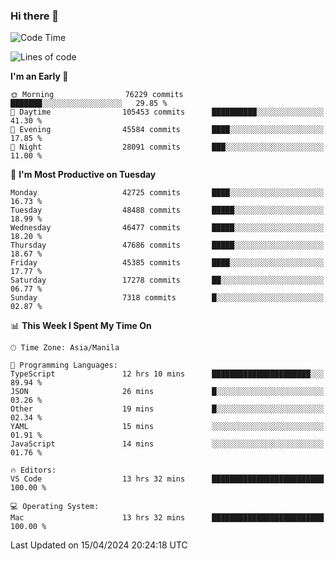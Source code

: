 ### Hi there 👋

<!--START_SECTION:waka-->
![Code Time](http://img.shields.io/badge/Code%20Time-5%2C039%20hrs%2013%20mins-blue)

![Lines of code](https://img.shields.io/badge/From%20Hello%20World%20I%27ve%20Written-113.8%20million%20lines%20of%20code-blue)

**I'm an Early 🐤** 

```text
🌞 Morning                76229 commits       ███████░░░░░░░░░░░░░░░░░░   29.85 % 
🌆 Daytime                105453 commits      ██████████░░░░░░░░░░░░░░░   41.30 % 
🌃 Evening                45584 commits       ████░░░░░░░░░░░░░░░░░░░░░   17.85 % 
🌙 Night                  28091 commits       ███░░░░░░░░░░░░░░░░░░░░░░   11.00 % 
```
📅 **I'm Most Productive on Tuesday** 

```text
Monday                   42725 commits       ████░░░░░░░░░░░░░░░░░░░░░   16.73 % 
Tuesday                  48488 commits       █████░░░░░░░░░░░░░░░░░░░░   18.99 % 
Wednesday                46477 commits       █████░░░░░░░░░░░░░░░░░░░░   18.20 % 
Thursday                 47686 commits       █████░░░░░░░░░░░░░░░░░░░░   18.67 % 
Friday                   45385 commits       ████░░░░░░░░░░░░░░░░░░░░░   17.77 % 
Saturday                 17278 commits       ██░░░░░░░░░░░░░░░░░░░░░░░   06.77 % 
Sunday                   7318 commits        █░░░░░░░░░░░░░░░░░░░░░░░░   02.87 % 
```


📊 **This Week I Spent My Time On** 

```text
🕑︎ Time Zone: Asia/Manila

💬 Programming Languages: 
TypeScript               12 hrs 10 mins      ██████████████████████░░░   89.94 % 
JSON                     26 mins             █░░░░░░░░░░░░░░░░░░░░░░░░   03.26 % 
Other                    19 mins             █░░░░░░░░░░░░░░░░░░░░░░░░   02.34 % 
YAML                     15 mins             ░░░░░░░░░░░░░░░░░░░░░░░░░   01.91 % 
JavaScript               14 mins             ░░░░░░░░░░░░░░░░░░░░░░░░░   01.76 % 

🔥 Editors: 
VS Code                  13 hrs 32 mins      █████████████████████████   100.00 % 

💻 Operating System: 
Mac                      13 hrs 32 mins      █████████████████████████   100.00 % 
```


 Last Updated on 15/04/2024 20:24:18 UTC
<!--END_SECTION:waka-->


<!--
**rad182/rad182** is a ✨ _special_ ✨ repository because its `README.md` (this file) appears on your GitHub profile.

Here are some ideas to get you started:

- 🔭 I’m currently working on ...
- 🌱 I’m currently learning ...
- 👯 I’m looking to collaborate on ...
- 🤔 I’m looking for help with ...
- 💬 Ask me about ...
- 📫 How to reach me: ...
- 😄 Pronouns: ...
- ⚡ Fun fact: ...
-->
